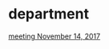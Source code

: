 # department

[meeting November 14, 2017](http://janboone.github.io/department/meeting14112017.html)
